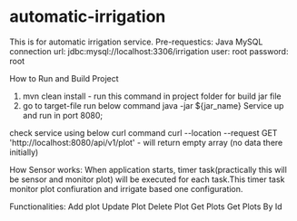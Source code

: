 # automatic-irrigation
This is for automatic irrigation service.
Pre-requestics:
   Java
   MySQL
 connection url: jdbc:mysql://localhost:3306/irrigation
 user: root
 password: root
 
 How to Run and Build Project
   1. mvn clean install - run this command in project folder for build jar file
   2. go to target-file run below command
         java -jar ${jar_name}
  Service up and run in port 8080;
  
  check service using below curl command
  curl --location --request GET 'http://localhost:8080/api/v1/plot' - will return empty array (no data there initially)
  
 How Sensor works:
   When application starts, timer task(practically this will be sensor and monitor plot) will be executed for each task.This timer task monitor plot confiuration and irrigate based
 one configuration. 
 
 Functionalities:
   Add plot
   Update Plot
   Delete Plot
   Get Plots
   Get Plots By Id
   
